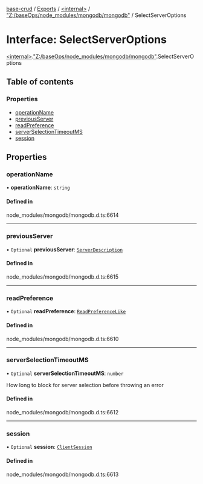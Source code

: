 [base-crud](../README.md) / [Exports](../modules.md) / [\<internal\>](../modules/internal_.md) / ["Z:/baseOps/node\_modules/mongodb/mongodb"](../modules/internal_._Z__baseOps_node_modules_mongodb_mongodb_.md) / SelectServerOptions

# Interface: SelectServerOptions

[\<internal\>](../modules/internal_.md).["Z:/baseOps/node\_modules/mongodb/mongodb"](../modules/internal_._Z__baseOps_node_modules_mongodb_mongodb_.md).SelectServerOptions

## Table of contents

### Properties

- [operationName](internal_._Z__baseOps_node_modules_mongodb_mongodb_.SelectServerOptions.md#operationname)
- [previousServer](internal_._Z__baseOps_node_modules_mongodb_mongodb_.SelectServerOptions.md#previousserver)
- [readPreference](internal_._Z__baseOps_node_modules_mongodb_mongodb_.SelectServerOptions.md#readpreference)
- [serverSelectionTimeoutMS](internal_._Z__baseOps_node_modules_mongodb_mongodb_.SelectServerOptions.md#serverselectiontimeoutms)
- [session](internal_._Z__baseOps_node_modules_mongodb_mongodb_.SelectServerOptions.md#session)

## Properties

### operationName

• **operationName**: `string`

#### Defined in

node_modules/mongodb/mongodb.d.ts:6614

___

### previousServer

• `Optional` **previousServer**: [`ServerDescription`](../classes/internal_._Z__baseOps_node_modules_mongodb_mongodb_.ServerDescription.md)

#### Defined in

node_modules/mongodb/mongodb.d.ts:6615

___

### readPreference

• `Optional` **readPreference**: [`ReadPreferenceLike`](../modules/internal_._Z__baseOps_node_modules_mongodb_mongodb_.md#readpreferencelike)

#### Defined in

node_modules/mongodb/mongodb.d.ts:6610

___

### serverSelectionTimeoutMS

• `Optional` **serverSelectionTimeoutMS**: `number`

How long to block for server selection before throwing an error

#### Defined in

node_modules/mongodb/mongodb.d.ts:6612

___

### session

• `Optional` **session**: [`ClientSession`](../classes/internal_._Z__baseOps_node_modules_mongodb_mongodb_.ClientSession.md)

#### Defined in

node_modules/mongodb/mongodb.d.ts:6613
